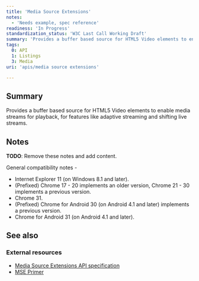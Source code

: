 ```yaml
---
title: 'Media Source Extensions'
notes:
  - 'Needs example, spec reference'
readiness: 'In Progress'
standardization_status: 'W3C Last Call Working Draft'
summary: 'Provides a buffer based source for HTML5 Video elements to enable media streams for playback, for features like adaptive streaming and shifting live streams.'
tags:
  0: API
  1: Listings
  3: Media
uri: 'apis/media source extensions'

---
```

## Summary

Provides a buffer based source for HTML5 Video elements to enable media streams for playback, for features like adaptive streaming and shifting live streams.

## Notes

**TODO**: Remove these notes and add content.

 General compatibility notes -

-   Internet Explorer 11 (on Windows 8.1 and later).
-   (Prefixed) Chrome 17 - 20 implements an older version, Chrome 21 - 30 implements a previous version.
-   Chrome 31.
-   (Prefixed) Chrome for Android 30 (on Android 4.1 and later) implements a previous version.
-   Chrome for Android 31 (on Android 4.1 and later).

## See also

### External resources

-   [Media Source Extensions API specification](http://www.w3.org/TR/media-source/)
-   [MSE Primer](http://docs.webplatform.org/wiki/tutorials/MSEPrimer)
